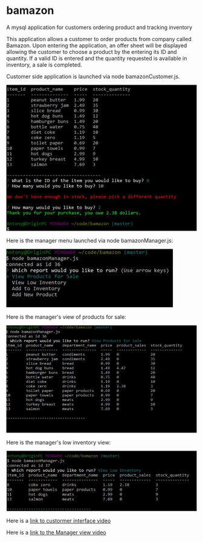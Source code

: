 # bamazon
A mysql application for customers ordering product and tracking inventory

This application allows a customer to order products from company called Bamazon.  Upon entering the application, an offer sheet will be displayed allowing the customer to choose a product by the entering its ID and quantity.  If a valid ID is entered and the quantity requested is available in inventory, a sale is completed.

Customer side application is launched via node bamazonCustomer.js.

![Alt text](./images/customerInteraction.jpg)

Here is the manager menu launched via node bamazonManager.js:

![Alt text](./images/managerMenu.jpg)

Here is the manager's view of products for sale:

![Alt text](./images/managerProductForSale.jpg)

Here is the manager's low inventory view:

![Alt text](./images/managerLowInventory.jpg)

Here is a [link to custormer interface video](http://f.cl.ly/items/1N2n1x081h432G160b09/Screen%20Recording%202018-04-15%20at%2010.35.14.18%20PM.mp4)

Here is a [link to the Manager view video](http://f.cl.ly/items/3U440N240o2Q0c0t3944/Screen%20Recording%202018-04-15%20at%2010.46.29.66%20PM.mp4)